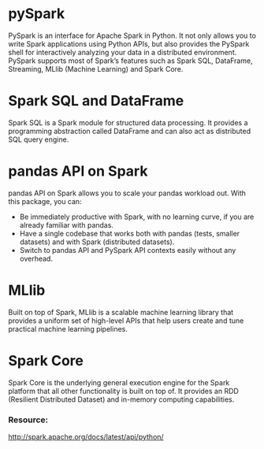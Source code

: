 # pySpark

PySpark is an interface for Apache Spark in Python. It not only allows you to write Spark applications using Python APIs, but also provides the PySpark shell for interactively analyzing your data in a distributed environment. PySpark supports most of Spark’s features such as Spark SQL, DataFrame, Streaming, MLlib (Machine Learning) and Spark Core.


# Spark SQL and DataFrame
Spark SQL is a Spark module for structured data processing. It provides a programming abstraction called DataFrame and can also act as distributed SQL query engine.

# pandas API on Spark
pandas API on Spark allows you to scale your pandas workload out. With this package, you can:
- Be immediately productive with Spark, with no learning curve, if you are already familiar with pandas.
- Have a single codebase that works both with pandas (tests, smaller datasets) and with Spark (distributed datasets).
- Switch to pandas API and PySpark API contexts easily without any overhead.

# MLlib
Built on top of Spark, MLlib is a scalable machine learning library that provides a uniform set of high-level APIs that help users create and tune practical machine learning pipelines.

# Spark Core
Spark Core is the underlying general execution engine for the Spark platform that all other functionality is built on top of. It provides an RDD (Resilient Distributed Dataset) and in-memory computing capabilities.

### Resource:
http://spark.apache.org/docs/latest/api/python/ 
